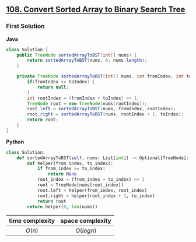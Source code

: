 ## [108. Convert Sorted Array to Binary Search Tree](https://leetcode.cn/problems/convert-sorted-array-to-binary-search-tree/)

### First Solution

**Java**
```java
class Solution {
    public TreeNode sortedArrayToBST(int[] nums) {
        return sortedArrayToBST(nums, 0, nums.length);
    }

    private TreeNode sortedArrayToBST(int[] nums, int fromIndex, int toIndex) {
        if(fromIndex >= toIndex) {
            return null;
        }
        int rootIndex = (fromIndex + toIndex) >> 1;
        TreeNode root = new TreeNode(nums[rootIndex]);
        root.left = sortedArrayToBST(nums, fromIndex, rootIndex);
        root.right = sortedArrayToBST(nums, rootIndex + 1, toIndex);
        return root;
    }
}
```
**Python**
```python
class Solution:
    def sortedArrayToBST(self, nums: List[int]) -> Optional[TreeNode]:
        def helper(from_index, to_index):
            if from_index >= to_index:
                return None
            root_index = (from_index + to_index) >> 1
            root = TreeNode(nums[root_index])
            root.left = helper(from_index, root_index)
            root.right = helper(root_index + 1, to_index)
            return root
        return helper(0, len(nums))
```

| time complexity | space complexity |
| :-------------: | :--------------: |
| $O(n)$          | $O(logn)$        |